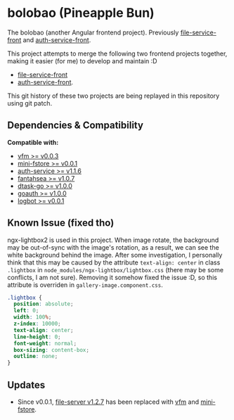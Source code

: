# bolobao (Pineapple Bun)

The bolobao (another Angular frontend project). Previously [file-service-front](https://github.com/CurtisNewbie/file-service-front) and [auth-service-front](https://github.com/CurtisNewbie/auth-service-front).

This project attempts to merge the following two frontend projects together, making it easier (for me) to develop and maintain :D

- [file-service-front](https://github.com/CurtisNewbie/file-service-front)
- [auth-service-front](https://github.com/CurtisNewbie/auth-service-front).

This git history of these two projects are being replayed in this repository using git patch.

## Dependencies & Compatibility

**Compatible with:**

- [vfm >= v0.0.3](https://github.com/CurtisNewbie/vfm)
- [mini-fstore >= v0.0.1](https://github.com/CurtisNewbie/mini-fstore)
- [auth-service >= v1.1.6](https://github.com/CurtisNewbie/auth-service)
- [fantahsea >= v1.0.7](https://github.com/CurtisNewbie/fantahsea)
- [dtask-go >= v1.0.0](https://github.com/CurtisNewbie/dtask-go)
- [goauth >= v1.0.0](https://github.com/CurtisNewbie/goauth)
- [logbot >= v0.0.1](https://github.com/CurtisNewbie/logbot)

## Known Issue (fixed tho)

ngx-lightbox2 is used in this project. When image rotate, the background may be out-of-sync with the image's rotation, as a result, we can see the white background behind the image. After some investigation, I personally think that this may be caused by the attribute `text-align: center` in class `.lightbox` in `node_modules/ngx-lightbox/lightbox.css` (there may be some conflicts, I am not sure). Removing it somehow fixed the issue :D, so this attribute is overriden in `gallery-image.component.css`.

```css
.lightbox {
  position: absolute;
  left: 0;
  width: 100%;
  z-index: 10000;
  text-align: center;
  line-height: 0;
  font-weight: normal;
  box-sizing: content-box;
  outline: none;
}
```

## Updates

- Since v0.0.1, [file-server v1.2.7](https://github.com/CurtisNewbie/file-server/tree/v1.2.7) has been replaced with [vfm](https://github.com/curtisnewbie/vfm) and [mini-fstore](https://github.com/curtisnewbie/mini-fstore).
